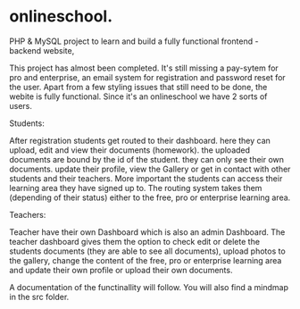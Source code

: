 # onlineschool.
PHP & MySQL project to learn and build a fully functional frontend - backend website,

This project has almost been completed. It's still missing a pay-sytem for pro and enterprise, 
an email system for registration and password reset for the user.
Apart from a few styling issues that still need to be done, the webite is fully functional.
Since it's an onlineschool we have 2 sorts of users.

Students:

After registration students get routed to their dashboard. here they can upload, edit and view their documents (homework).
the uploaded documents are bound by the id of the student. they can only see their own documents.
update their profile, view the Gallery or get in contact with other students and their teachers.
More important the students can access their learning area they have signed up to.
The routing system takes them (depending of their status) either to the free, pro or enterprise learning area.

Teachers:

Teacher have their own Dashboard which is also an admin Dashboard.
The teacher dashboard gives them the option to check edit or delete the students documents (they are able to see all documents), 
upload photos to the gallery, change the content of the free, pro or enterprise learning area 
and update their own profile or upload their own documents.

A documentation of the functinallity will follow.
You will also find a mindmap in the src folder.
